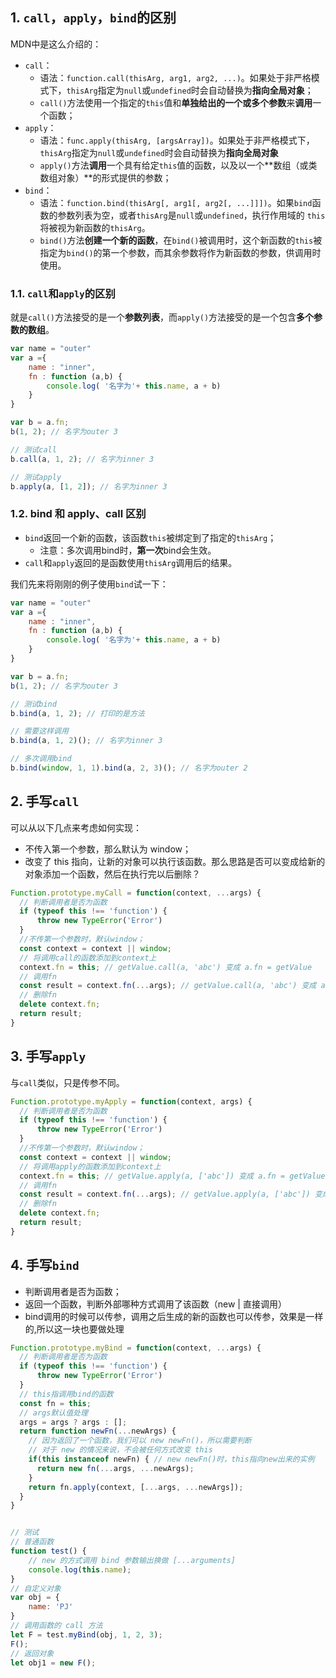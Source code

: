 ## 1. `call`，`apply`，`bind`的区别

MDN中是这么介绍的：

- `call`：
  - 语法：`function.call(thisArg, arg1, arg2, ...)`。如果处于非严格模式下，`thisArg`指定为`null`或`undefined`时会自动替换为**指向全局对象**；
  - `call()`方法使用一个指定的`this`值和**单独给出的一个或多个参数**来**调用**一个函数；
- `apply`：
  - 语法：`func.apply(thisArg, [argsArray])`。如果处于非严格模式下，`thisArg`指定为`null`或`undefined`时会自动替换为**指向全局对象**
  - `apply()`方法**调用**一个具有给定`this`值的函数，以及以一个**数组（或类数组对象）**的形式提供的参数；
- `bind`：
  - 语法：`function.bind(thisArg[, arg1[, arg2[, ...]]])`。如果`bind`函数的参数列表为空，或者`thisArg`是`null`或`undefined`，执行作用域的 `this`将被视为新函数的`thisArg`。
  - `bind()`方法**创建一个新的函数**，在`bind()`被调用时，这个新函数的`this`被指定为`bind()`的第一个参数，而其余参数将作为新函数的参数，供调用时使用。

### 1.1. `call`和`apply`的区别

就是`call()`方法接受的是一个**参数列表**，而`apply()`方法接受的是一个包含**多个参数的数组**。

```js
var name = "outer"
var a ={
    name : "inner",
    fn : function (a,b) {
        console.log( '名字为'+ this.name, a + b)
    }
}

var b = a.fn;
b(1, 2); // 名字为outer 3

// 测试call
b.call(a, 1, 2); // 名字为inner 3

// 测试apply
b.apply(a, [1, 2]); // 名字为inner 3
```

### 1.2. bind 和 apply、call 区别

- `bind`返回一个新的函数，该函数`this`被绑定到了指定的`thisArg`；
  - 注意：多次调用bind时，**第一次**bind会生效。
- `call`和`apply`返回的是函数使用`thisArg`调用后的结果。

我们先来将刚刚的例子使用`bind`试一下：

```js
var name = "outer"
var a ={
    name : "inner",
    fn : function (a,b) {
        console.log( '名字为'+ this.name, a + b)
    }
}

var b = a.fn;
b(1, 2); // 名字为outer 3

// 测试bind
b.bind(a, 1, 2); // 打印的是方法

// 需要这样调用
b.bind(a, 1, 2)(); // 名字为inner 3

// 多次调用bind
b.bind(window, 1, 1).bind(a, 2, 3)(); // 名字为outer 2
```

## 2. 手写`call`

可以从以下几点来考虑如何实现：

- 不传入第一个参数，那么默认为 window；
- 改变了 this 指向，让新的对象可以执行该函数。那么思路是否可以变成给新的对象添加一个函数，然后在执行完以后删除？

```js
Function.prototype.myCall = function(context, ...args) {
  // 判断调用者是否为函数
  if (typeof this !== 'function') {
      throw new TypeError('Error')
  }
  //不传第一个参数时，默认window；
  const context = context || window; 
  // 将调用call的函数添加到context上
  context.fn = this; // getValue.call(a, 'abc') 变成 a.fn = getValue
  // 调用fn
  const result = context.fn(...args); // getValue.call(a, 'abc') 变成 a.fn(a, 'abc')
  // 删除fn
  delete context.fn;
  return result;
}
```

## 3. 手写`apply`

与`call`类似，只是传参不同。

```js
Function.prototype.myApply = function(context, args) {
  // 判断调用者是否为函数
  if (typeof this !== 'function') {
      throw new TypeError('Error')
  }
  //不传第一个参数时，默认window；
  const context = context || window; 
  // 将调用apply的函数添加到context上
  context.fn = this; // getValue.apply(a, ['abc']) 变成 a.fn = getValue
  // 调用fn
  const result = context.fn(...args); // getValue.apply(a, ['abc']) 变成 a.fn(a, 'abc')
  // 删除fn
  delete context.fn;
  return result;
}
```

## 4. 手写`bind`

- 判断调用者是否为函数；
- 返回一个函数，判断外部哪种方式调用了该函数（new | 直接调用）
- bind调用的时候可以传参，调用之后生成的新的函数也可以传参，效果是一样的,所以这一块也要做处理
  
```js
Function.prototype.myBind = function(context, ...args) {
  // 判断调用者是否为函数
  if (typeof this !== 'function') {
      throw new TypeError('Error')
  }
  // this指调用bind的函数
  const fn = this;
  // args默认值处理
  args = args ? args : [];
  return function newFn(...newArgs) {
    // 因为返回了一个函数，我们可以 new newFn()，所以需要判断
    // 对于 new 的情况来说，不会被任何方式改变 this
    if(this instanceof newFn) { // new newFn()时，this指向new出来的实例
      return new fn(...args, ...newArgs);
    }
    return fn.apply(context, [...args, ...newArgs]);
  }
}


// 测试
// 普通函数
function test() {
    // new 的方式调用 bind 参数输出换做 [...arguments]
    console.log(this.name);
}
// 自定义对象
var obj = {
    name: 'PJ'
}
// 调用函数的 call 方法
let F = test.myBind(obj, 1, 2, 3);
F();
// 返回对象
let obj1 = new F();
```
